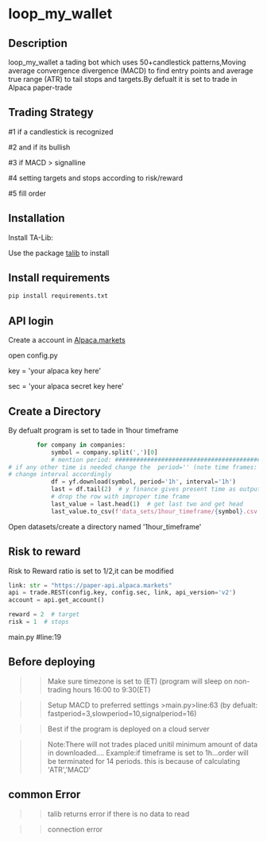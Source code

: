 # loop_my_wallet

## Description

loop_my_wallet a tading bot which uses 50+candlestick patterns,Moving average convergence divergence (MACD) to find entry points and average true range (ATR) to tail stops and targets.By defualt it is set to trade in Alpaca paper-trade

## Trading Strategy

#1 if a candlestick is recognized

#2 and if its bullish 

#3 if MACD > signalline 

#4 setting targets and stops according to risk/reward

#5 fill order 

## Installation

Install TA-Lib:

Use the package [talib](https://mrjbq7.github.io/ta-lib/) to install

## Install requirements

```bash
pip install requirements.txt
```

## API login

Create a account in [Alpaca.markets](https://app.alpaca.markets/signup)

open config.py
  
key = 'your alpaca key here'

sec = 'your alpaca secret key here'

## Create a Directory

By defualt program is set to tade in 1hour timeframe

```python
        for company in companies:
            symbol = company.split(',')[0]
            # mention period: #########################################################################################
# if any other time is needed change the  period='' (note time frames:'1m','15m','30m','1h','1d')
# change interval accordingly
            df = yf.download(symbol, period='1h', interval='1h')
            last = df.tail(2)  # y finance gives present time as output at last
            # drop the row with improper time frame
            last_value = last.head(1)  # get last two and get head            
            last_value.to_csv(f'data_sets/1hour_timeframe/{symbol}.csv', mode='a', header=False)
```
Open datasets/create a directory named '1hour_timeframe'

## Risk to reward

Risk to Reward ratio is set to 1/2,it can be modified

```python
link: str = "https://paper-api.alpaca.markets"
api = trade.REST(config.key, config.sec, link, api_version='v2')
account = api.get_account()

reward = 2  # target
risk = 1  # stops
```
main.py #line:19

## Before deploying

>> Make sure timezone is set to (ET) (program will sleep on non-trading hours 16:00 to 9:30(ET)

>> Setup MACD to preferred settings >main.py>line:63 (by defualt: fastperiod=3,slowperiod=10,signalperiod=16)

>> Best if the program is deployed on a cloud server

>>Note:There will not trades placed unitil minimum amount of data in downloaded....
>>Example:if timeframe is set to 1h...order will be terminated for 14 periods.
>>this is because of calculating 'ATR','MACD'

## common Error

>>talib returns error if there is no data to read

>>connection error

